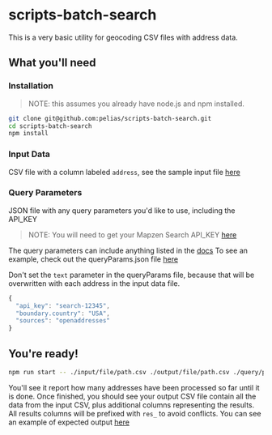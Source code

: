 # scripts-batch-search

This is  a very basic utility for geocoding CSV files with address data.

## What you'll need

### Installation
> NOTE: this assumes you already have node.js and npm installed.

```bash
git clone git@github.com:pelias/scripts-batch-search.git
cd scripts-batch-search
npm install
```

### Input Data
CSV file with a column labeled `address`, see the sample input file [here](test/input.csv)


### Query Parameters
JSON file with any query parameters you'd like to use, including the API_KEY

> NOTE: You will need to get your Mapzen Search API_KEY [here](https://mapzen.com/developers)

The query parameters can include anything listed in the [docs](https://mapzen.com/documentation/search/search/)
To see an example, check out the queryParams.json file [here](test/queryParams.json)

Don't set the `text` parameter in the queryParams file, because that will be overwritten with each address in the
input data file. 

```javascript
{
  "api_key": "search-12345",
  "boundary.country": "USA",
  "sources": "openaddresses"
}
```

## You're ready!

```bash
npm run start -- ./input/file/path.csv ./output/file/path.csv ./query/params/path.json
```

You'll see it report how many addresses have been processed so far until it is done.
Once finished, you should see your output CSV file contain all the data from the input CSV,
plus additional columns representing the results. All results columns will be prefixed with `res_` to avoid conflicts.
You can see an example of expected output [here](test/expectedOutput.csv)
